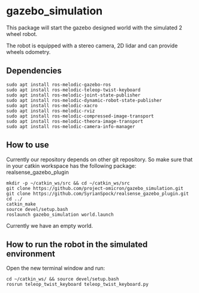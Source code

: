 # gazebo_simulation

This package will start the gazebo designed world with the simulated 2 wheel robot.

The robot is equipped with a stereo camera, 2D lidar and can provide wheels odometry.

## Dependencies

```
sudo apt install ros-melodic-gazebo-ros
sudo apt install ros-melodic-teleop-twist-keyboard
sudo apt install ros-melodic-joint-state-publisher
sudo apt install ros-melodic-dynamic-robot-state-publisher
sudo apt install ros-melodic-xacro
sudo apt install ros-melodic-rviz
sudo apt install ros-melodic-compressed-image-transport
sudo apt install ros-melodic-theora-image-transport
sudo apt install ros-melodic-camera-info-manager
```

## How to use

Currently our repository depends on other git repository.
So make sure that in your catkin workspace has the following package: 
realsense_gazebo_plugin 

```
mkdir -p ~/catkin_ws/src && cd ~/catkin_ws/src
git clone https://github.com/project-omicron/gazebo_simulation.git
git clone https://github.com/SyrianSpock/realsense_gazebo_plugin.git
cd ../
catkin_make
source devel/setup.bash
roslaunch gazebo_simulation world.launch
```

Currently we have an empty world.

## How to run the robot in the simulated environment

Open the new terminal window and run:
```
cd ~/catkin_ws/ && source devel/setup.bash
rosrun teleop_twist_keyboard teleop_twist_keyboard.py
```
